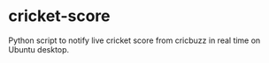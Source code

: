 # cricket-score
Python script to notify live cricket score from cricbuzz in real time on Ubuntu desktop.
